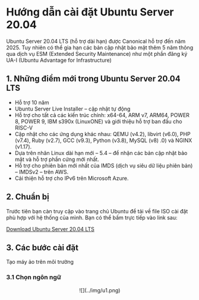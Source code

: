 # Hướng dẫn cài đặt Ubuntu Server 20.04

Ubuntu Server 20.04 LTS (hỗ trợ dài hạn) được Canonical hỗ trợ đến năm 2025. Tuy nhiên có thể gia hạn các bản cập nhật bảo mật thêm 5 năm thông qua dịch vụ ESM (Extended Security Maintenance) như một phần đăng ký UA-I (Ubuntu Advantage for Infrastructure)

## 1. Những điểm mới trong Ubuntu Server 20.04 LTS

- Hỗ trợ 10 năm 
- Ubuntu Server Live Installer – cập nhật tự động
- Hỗ trợ cho tất cả các kiến ​​trúc chính: x64-64, ARM v7, ARM64, POWER 8, POWER 9, IBM s390x (LinuxONE) và giới thiệu hỗ trợ ban đầu cho RISC-V
- Cập nhật cho các ứng dụng khác nhau: QEMU (v4.2), libvirt (v6.0), PHP (v7.4), Ruby (v2.7), GCC (v9.3), Python (v3.8), MySQL (v8) .0) và NGINX (v1.17).
- Dựa trên nhân Linux dài hạn mới – 5.4 – để nhận các bản cập nhật bảo mật và hỗ trợ phần cứng mới nhất.
- Hỗ trợ cho phiên bản mới nhất của IMDS (dịch vụ siêu dữ liệu phiên bản) – IMDSv2 – trên AWS.
- Cải thiện hỗ trợ cho IPv6 trên Microsoft Azure.

## 2. Chuẩn bị

Trước tiên bạn càn truy cập vào trang chủ Ubuntu để tải về file ISO cài đặt phù hợp với hệ thống của mình. Bạn có thể bấm trực tiếp vào link sau: 

[Download Ubuntu Server 20.04 LTS](https://releases.ubuntu.com/20.04/)

## 3. Các bước cài đặt

Tạo máy ảo trên môi trường

### 3.1 Chọn ngôn ngữ
<center>
![](../img/u1.png)
</center>


